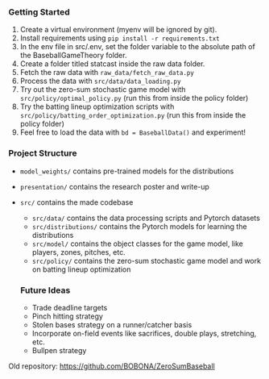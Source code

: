 ### Getting Started
1. Create a virtual environment (myenv will be ignored by git).
2. Install requirements using `pip install -r requirements.txt`
3. In the env file in src/.env, set the folder variable to the absolute path of the BaseballGameTheory folder.
4. Create a folder titled statcast inside the raw data folder.
5. Fetch the raw data with `raw_data/fetch_raw_data.py`
6. Process the data with `src/data/data_loading.py`
7. Try out the zero-sum stochastic game model with `src/policy/optimal_policy.py` (run this from inside the policy folder)
8. Try the batting lineup optimization scripts with `src/policy/batting_order_optimization.py` (run this from inside the policy folder)
9. Feel free to load the data with `bd = BaseballData()` and experiment!

### Project Structure
- `model_weights/` contains pre-trained models for the distributions
- `presentation/` contains the research poster and write-up
- `src/` contains the made codebase
  - `src/data/` contains the data processing scripts and Pytorch datasets
  - `src/distributions/` contains the Pytorch models for learning the distributions
  - `src/model/` contains the object classes for the game model, like players, zones, pitches, etc.
  - `src/policy/` contains the zero-sum stochastic game model and work on batting lineup optimization


  ### Future Ideas
  - Trade deadline targets
  - Pinch hitting strategy
  - Stolen bases strategy on a runner/catcher basis
  - Incorporate on-field events like sacrifices, double plays, stretching, etc.
  - Bullpen strategy

Old repository: https://github.com/BOBONA/ZeroSumBaseball
